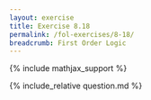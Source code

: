 ```yaml
---
layout: exercise
title: Exercise 8.18
permalink: /fol-exercises/8-18/
breadcrumb: First Order Logic
---
```


{% include mathjax_support %}

<div><i class="arrow-up" data-chapter="fol-exercises" data-exercise="ex_18" data-rating="0"></i></div>
{% include_relative question.md %}
